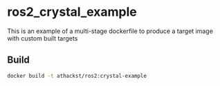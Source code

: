 # ros2_crystal_example

This is an example of a multi-stage dockerfile to produce a target image with custom built targets

## Build

```bash
docker build -t athackst/ros2:crystal-example
```
